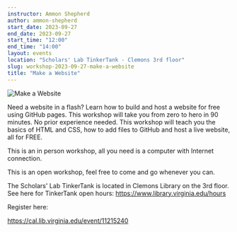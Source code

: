 ```yaml
---
instructor: Ammon Shepherd
author: ammon-shepherd
start_date: 2023-09-27
end_date: 2023-09-27
start_time: "12:00"
end_time: "14:00"
layout: events
location: "Scholars' Lab TinkerTank - Clemons 3rd floor"
slug: workshop-2023-09-27-make-a-website
title: "Make a Website"
---
```


![Make a Website](/assets/post-media/workshops/website.png)

Need a website in a flash? Learn how to build and host a website for free using GitHub pages. This workshop will take you from zero to hero in 90 minutes. No prior experience needed. This workshop will teach you the basics of HTML and CSS, how to add files to GitHub and host a live website, all for FREE.

This is an in person workshop, all you need is a computer with Internet connection. 

This is an open workshop, feel free to come and go whenever you can.

The Scholars' Lab TinkerTank is located in Clemons Library on the 3rd floor. See here for TinkerTank open hours: <a href="https://www.library.virginia.edu/hours">https://www.library.virginia.edu/hours</a>

Register here:

[https://cal.lib.virginia.edu/event/11215240 ](https://cal.lib.virginia.edu/event/11215240)
